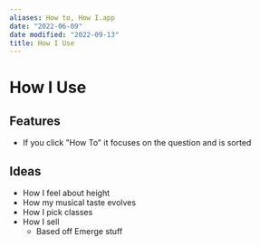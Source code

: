 ```yaml
---
aliases: How to, How I.app
date: "2022-06-09"
date modified: "2022-09-13"
title: How I Use
---
```


# How I Use

## Features
- If you click "How To" it focuses on the question and is sorted

## Ideas
- How I feel about height
- How my musical taste evolves
- How I pick classes
- How I sell
	- Based off Emerge stuff
